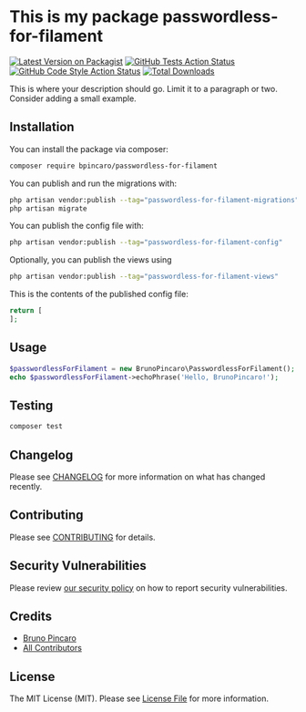 # This is my package passwordless-for-filament

[![Latest Version on Packagist](https://img.shields.io/packagist/v/bpincaro/passwordless-for-filament.svg?style=flat-square)](https://packagist.org/packages/bpincaro/passwordless-for-filament)
[![GitHub Tests Action Status](https://img.shields.io/github/actions/workflow/status/bpincaro/passwordless-for-filament/run-tests.yml?branch=main&label=tests&style=flat-square)](https://github.com/bpincaro/passwordless-for-filament/actions?query=workflow%3Arun-tests+branch%3Amain)
[![GitHub Code Style Action Status](https://img.shields.io/github/actions/workflow/status/bpincaro/passwordless-for-filament/fix-php-code-style-issues.yml?branch=main&label=code%20style&style=flat-square)](https://github.com/bpincaro/passwordless-for-filament/actions?query=workflow%3A"Fix+PHP+code+style+issues"+branch%3Amain)
[![Total Downloads](https://img.shields.io/packagist/dt/bpincaro/passwordless-for-filament.svg?style=flat-square)](https://packagist.org/packages/bpincaro/passwordless-for-filament)



This is where your description should go. Limit it to a paragraph or two. Consider adding a small example.

## Installation

You can install the package via composer:

```bash
composer require bpincaro/passwordless-for-filament
```

You can publish and run the migrations with:

```bash
php artisan vendor:publish --tag="passwordless-for-filament-migrations"
php artisan migrate
```

You can publish the config file with:

```bash
php artisan vendor:publish --tag="passwordless-for-filament-config"
```

Optionally, you can publish the views using

```bash
php artisan vendor:publish --tag="passwordless-for-filament-views"
```

This is the contents of the published config file:

```php
return [
];
```

## Usage

```php
$passwordlessForFilament = new BrunoPincaro\PasswordlessForFilament();
echo $passwordlessForFilament->echoPhrase('Hello, BrunoPincaro!');
```

## Testing

```bash
composer test
```

## Changelog

Please see [CHANGELOG](CHANGELOG.md) for more information on what has changed recently.

## Contributing

Please see [CONTRIBUTING](.github/CONTRIBUTING.md) for details.

## Security Vulnerabilities

Please review [our security policy](../../security/policy) on how to report security vulnerabilities.

## Credits

- [Bruno Pincaro](https://github.com/bpincaro)
- [All Contributors](../../contributors)

## License

The MIT License (MIT). Please see [License File](LICENSE.md) for more information.

